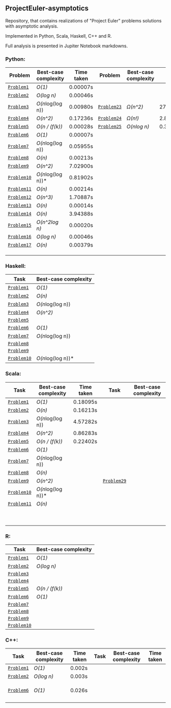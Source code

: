 ## ProjectEuler-asymptotics
Repository, that contains realizations of "Project Euler" problems solutions with asymptotic analysis.

Implemented in Python, Scala, Haskell, C++ and R.

Full analysis is presented in Jupiter Notebook markdowns.

### Python:

 Problem                                  |Best-case complexity|Time taken| Problem                | Best-case complexity   | Time taken|
|--------------------------------------|---------------------|--|----------------------------------|----------------------|-|
| [`Problem1`](python/Problem1.ipynb)  | *O(1)*             |0.00007s   |   |        |
| [`Problem2`](python/Problem2.ipynb)  | *O(log n)*         |0.00046s  |  |        |   
| [`Problem3`](python/Problem3.ipynb)| *O(n*log(log n))|0.00980s  |[`Problem23`](python/Problem_23.ipynb)|*Ω(n^2)* |27.00292s| 
| [`Problem4`](python/Problem4.ipynb)| *O(n^2)*        |0.17236s  |[`Problem24`](python/Problem_24.ipynb) | *Ω(n!)*| 2.87796s|   
| [`Problem5`](python/Problem5.ipynb)| *O(n / (f(k))* |0.00028s|[`Problem25`](python/Problem_25.ipynb)|*O(nlog n)*|  0.30280s| 
| [`Problem6`](python/Problem6.ipynb)| *O(1)*          |0.00007s  | |        |   
| [`Problem7`](python/Problem7.ipynb)| *O(n*log(log n))|0.05955s  | |        | 
| [`Problem8`](python/Problem8.ipynb)| *O(n)*          |0.00213s  | |        | 
| [`Problem9`](python/Problem9.ipynb)| *O(n^2)*          |7.02900s  | |        | 
| [`Problem10`](python/Problem_10.ipynb)| *O(n*log(log n))* |0.81902s  | |        | 
| [`Problem11`](python/Problem_11.ipynb)| *O(n)*          |0.00214s  | |        |
| [`Problem12`](python/Problem_12.ipynb)| *O(n^3)*        |1.70887s  | |        |
| [`Problem13`](python/Problem_13.ipynb)| *O(n)*          |0.00014s  | |        | 
| [`Problem14`](python/Problem_14.ipynb)| *O(n)*          |3.94388s  | |        |  
| [`Problem15`](python/Problem_15.ipynb)| *O(n^2log n)*  |0.00020s  | |        |   
| [`Problem16`](python/Problem_16.ipynb)| *O(log n)*     |0.00046s  | |        | 
| [`Problem17`](python/Problem_17.ipynb)| *O(n)*         |0.00379s  | |        |
|                                   |                     |  | |        |
|                                   |                     |  | |        |
|                                   |                     |  | |        |






### Haskell:

 Task                              | Best-case complexity   |
|----------------------------------|------------------------|
| [`Problem1`](haskell/Problem1.hs)| *O(1)*                 |
| [`Problem2`](haskell/Problem2.hs)| *O(n)*              |   
| [`Problem3`](haskell/Problem3.hs)| *O(n*log(log n))       |   
| [`Problem4`](haskell/Problem4.hs)| *O(n^2)*             |   0.224012
| [`Problem5`](haskell/Problem5.hs)|          |   
| [`Problem6`](haskell/Problem6.hs)|   *O(1)*            |   
| [`Problem7`](haskell/Problem7.hs)| *O(n*log(log n))       | 
| [`Problem8`](haskell/Problem8.hs)|                        | 
| [`Problem9`](haskell/Problem9.hs)|        | 
| [`Problem10`](haskell/Problem_10.hs)  | *O(n*log(log n))*       | 


### Scala:

 Task                            | Best-case complexity   |Time taken|Task|Best-case complexity|
|--------------------------------|------------------------|----------|----|--------------------|
| [`Problem1`](scala/Problem1.scala)  | *O(1)*            |0.18095s| |        |
| [`Problem2`](scala/Problem2.scala)  | *O(n)*            |0.16213s| |        |   
| [`Problem3`](scala/Problem3.scala)  | *O(n*log(log n))  |4.57282s| |        |   
| [`Problem4`](scala/Problem4.scala)  | *O(n^2)*          |0.86283s| |        | 
| [`Problem5`](scala/Problem5.scala)  | *O(n / (f(k))*    |0.22402s| |        |
| [`Problem6`](scala/Problem6.scala)  |   *O(1)*          |        | |        | 
| [`Problem7`](scala/Problem7.scala)  | *O(n*log(log n))  |        | |        |
| [`Problem8`](scala/Problem8.scala)  | *O(n)*            |        | |        |
| [`Problem9`](scala/Problem9.scala)  | *O(n^2)*          |        |[`Problem29`](scala/Problem_29.scala)  |       |
| [`Problem10`](scala/Problem_10.scala) | *O(n*log(log n))* |  | |        |
| [`Problem11`](scala/Problem_11.scala) | *O(n)*                |  | |        |
| |        |  | |        |
| |        |  | |        | 
| |        |  | |        |  
|                                   |                     |  | |        |   
|                                   |                     |  | |        | 
|                                   |                     |  | |        |
|                                   |                     |  | |        |
|                                   |                     |  | |        |
|                                   |                     |  | |        |


### R:

 Task                            | Best-case complexity   |
|--------------------------------|------------------------|
| [`Problem1`](R/Problem1.r)  | *O(1)*                          |
| [`Problem2`](R/Problem2.r)  | *O(log n)*                      |   
| [`Problem3`](R/Problem3.r)  |        |   
| [`Problem4`](R/Problem4.r)  |               |   
| [`Problem5`](R/Problem5.r)  | *O(n / (f(k))*                  |   
| [`Problem6`](R/Problem6.r)  |    *O(1)*                       |   
| [`Problem7`](R/Problem7.r)  |        | 
| [`Problem8`](R/Problem8.r)  |       | 
| [`Problem9`](R/Problem9.r)  |        | 
| [`Problem10`](R/Problem_10.r)  |        | 


### C++:

| Task | Best-case complexity | Time taken | Task | Best-case complexity | Time taken |
|------|----------------------|------------|------|----------------------|------------|
| [`Problem1`](cpp/Problem1.cpp)     | *O(1)* | 0.002s      |      |                      |            |
| [`Problem2`](cpp/Problem2.cpp)     | *O(log n)* | 0.003s  |      |                      |            |
|      |                      |            |      |                      |            |
|      |                      |            |      |                      |            |
|      |                      |            |      |                      |            |
| [`Problem6`](cpp/Problem6.cpp)     | *O(1)* | 0.026s      |      |                      |            |
|      |                      |            |      |                      |            |
|      |                      |            |      |                      |            |
|      |                      |            |      |                      |            |
|      |                      |            |      |                      |            |
